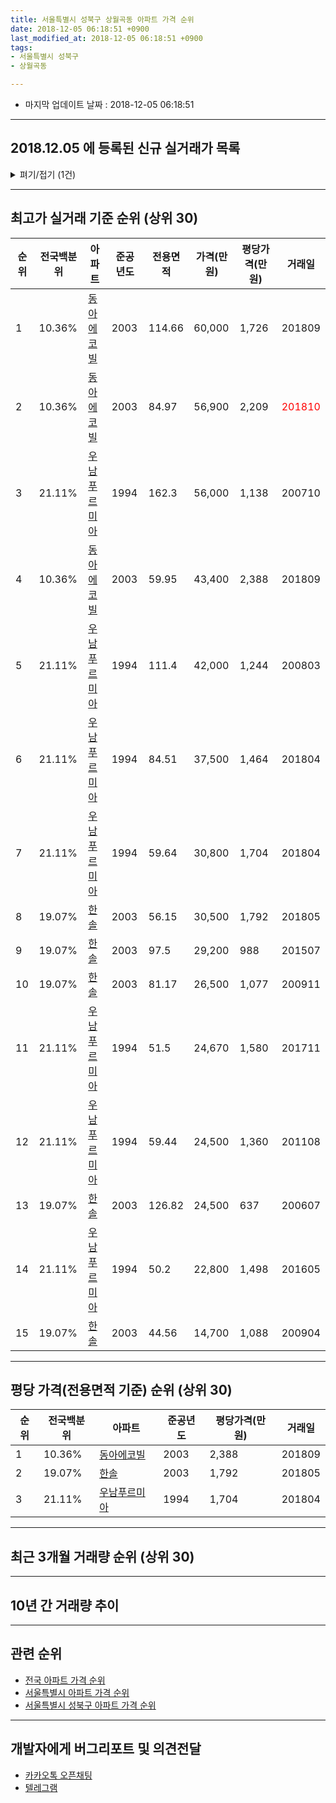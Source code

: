 ```yaml
---
title: 서울특별시 성북구 상월곡동 아파트 가격 순위
date: 2018-12-05 06:18:51 +0900
last_modified_at: 2018-12-05 06:18:51 +0900
tags:
- 서울특별시 성북구
- 상월곡동

---
```


* 마지막 업데이트 날짜 : 2018-12-05 06:18:51

---

## 2018.12.05 에 등록된 신규 실거래가 목록

<details>
<summary>펴기/접기 (1건)</summary>
<div markdown="1">

|아파트|전국백분위|준공년도|전용면적|가격(만원)|평당가격(만원)|거래일|
|---|---|---|---|---|---|---|
|[동아에코빌](https://search.naver.com/search.naver?query=%EC%84%9C%EC%9A%B8%ED%8A%B9%EB%B3%84%EC%8B%9C+%EC%84%B1%EB%B6%81%EA%B5%AC+%EC%83%81%EC%9B%94%EA%B3%A1%EB%8F%99+%EB%8F%99%EC%95%84%EC%97%90%EC%BD%94%EB%B9%8C)|10.36%|2003|84.97|56,900|2,209|<span style="color:red">201810</span>|


</div>
</details>

---

## 최고가 실거래 기준 순위 (상위 30)


|순위|전국백분위|아파트|준공년도|전용면적|가격(만원)|평당가격(만원)|거래일|
|---|---|---|---|---|---|---|---|
|1|10.36%|[동아에코빌](https://search.naver.com/search.naver?query=%EC%84%9C%EC%9A%B8%ED%8A%B9%EB%B3%84%EC%8B%9C+%EC%84%B1%EB%B6%81%EA%B5%AC+%EC%83%81%EC%9B%94%EA%B3%A1%EB%8F%99+%EB%8F%99%EC%95%84%EC%97%90%EC%BD%94%EB%B9%8C)|2003|114.66|60,000|1,726|201809|
|2|10.36%|[동아에코빌](https://search.naver.com/search.naver?query=%EC%84%9C%EC%9A%B8%ED%8A%B9%EB%B3%84%EC%8B%9C+%EC%84%B1%EB%B6%81%EA%B5%AC+%EC%83%81%EC%9B%94%EA%B3%A1%EB%8F%99+%EB%8F%99%EC%95%84%EC%97%90%EC%BD%94%EB%B9%8C)|2003|84.97|56,900|2,209|<span style="color:red">201810</span>|
|3|21.11%|[우남푸르미아](https://search.naver.com/search.naver?query=%EC%84%9C%EC%9A%B8%ED%8A%B9%EB%B3%84%EC%8B%9C+%EC%84%B1%EB%B6%81%EA%B5%AC+%EC%83%81%EC%9B%94%EA%B3%A1%EB%8F%99+%EC%9A%B0%EB%82%A8%ED%91%B8%EB%A5%B4%EB%AF%B8%EC%95%84)|1994|162.3|56,000|1,138|200710|
|4|10.36%|[동아에코빌](https://search.naver.com/search.naver?query=%EC%84%9C%EC%9A%B8%ED%8A%B9%EB%B3%84%EC%8B%9C+%EC%84%B1%EB%B6%81%EA%B5%AC+%EC%83%81%EC%9B%94%EA%B3%A1%EB%8F%99+%EB%8F%99%EC%95%84%EC%97%90%EC%BD%94%EB%B9%8C)|2003|59.95|43,400|2,388|201809|
|5|21.11%|[우남푸르미아](https://search.naver.com/search.naver?query=%EC%84%9C%EC%9A%B8%ED%8A%B9%EB%B3%84%EC%8B%9C+%EC%84%B1%EB%B6%81%EA%B5%AC+%EC%83%81%EC%9B%94%EA%B3%A1%EB%8F%99+%EC%9A%B0%EB%82%A8%ED%91%B8%EB%A5%B4%EB%AF%B8%EC%95%84)|1994|111.4|42,000|1,244|200803|
|6|21.11%|[우남푸르미아](https://search.naver.com/search.naver?query=%EC%84%9C%EC%9A%B8%ED%8A%B9%EB%B3%84%EC%8B%9C+%EC%84%B1%EB%B6%81%EA%B5%AC+%EC%83%81%EC%9B%94%EA%B3%A1%EB%8F%99+%EC%9A%B0%EB%82%A8%ED%91%B8%EB%A5%B4%EB%AF%B8%EC%95%84)|1994|84.51|37,500|1,464|201804|
|7|21.11%|[우남푸르미아](https://search.naver.com/search.naver?query=%EC%84%9C%EC%9A%B8%ED%8A%B9%EB%B3%84%EC%8B%9C+%EC%84%B1%EB%B6%81%EA%B5%AC+%EC%83%81%EC%9B%94%EA%B3%A1%EB%8F%99+%EC%9A%B0%EB%82%A8%ED%91%B8%EB%A5%B4%EB%AF%B8%EC%95%84)|1994|59.64|30,800|1,704|201804|
|8|19.07%|[한솔](https://search.naver.com/search.naver?query=%EC%84%9C%EC%9A%B8%ED%8A%B9%EB%B3%84%EC%8B%9C+%EC%84%B1%EB%B6%81%EA%B5%AC+%EC%83%81%EC%9B%94%EA%B3%A1%EB%8F%99+%ED%95%9C%EC%86%94)|2003|56.15|30,500|1,792|201805|
|9|19.07%|[한솔](https://search.naver.com/search.naver?query=%EC%84%9C%EC%9A%B8%ED%8A%B9%EB%B3%84%EC%8B%9C+%EC%84%B1%EB%B6%81%EA%B5%AC+%EC%83%81%EC%9B%94%EA%B3%A1%EB%8F%99+%ED%95%9C%EC%86%94)|2003|97.5|29,200|988|201507|
|10|19.07%|[한솔](https://search.naver.com/search.naver?query=%EC%84%9C%EC%9A%B8%ED%8A%B9%EB%B3%84%EC%8B%9C+%EC%84%B1%EB%B6%81%EA%B5%AC+%EC%83%81%EC%9B%94%EA%B3%A1%EB%8F%99+%ED%95%9C%EC%86%94)|2003|81.17|26,500|1,077|200911|
|11|21.11%|[우남푸르미아](https://search.naver.com/search.naver?query=%EC%84%9C%EC%9A%B8%ED%8A%B9%EB%B3%84%EC%8B%9C+%EC%84%B1%EB%B6%81%EA%B5%AC+%EC%83%81%EC%9B%94%EA%B3%A1%EB%8F%99+%EC%9A%B0%EB%82%A8%ED%91%B8%EB%A5%B4%EB%AF%B8%EC%95%84)|1994|51.5|24,670|1,580|201711|
|12|21.11%|[우남푸르미아](https://search.naver.com/search.naver?query=%EC%84%9C%EC%9A%B8%ED%8A%B9%EB%B3%84%EC%8B%9C+%EC%84%B1%EB%B6%81%EA%B5%AC+%EC%83%81%EC%9B%94%EA%B3%A1%EB%8F%99+%EC%9A%B0%EB%82%A8%ED%91%B8%EB%A5%B4%EB%AF%B8%EC%95%84)|1994|59.44|24,500|1,360|201108|
|13|19.07%|[한솔](https://search.naver.com/search.naver?query=%EC%84%9C%EC%9A%B8%ED%8A%B9%EB%B3%84%EC%8B%9C+%EC%84%B1%EB%B6%81%EA%B5%AC+%EC%83%81%EC%9B%94%EA%B3%A1%EB%8F%99+%ED%95%9C%EC%86%94)|2003|126.82|24,500|637|200607|
|14|21.11%|[우남푸르미아](https://search.naver.com/search.naver?query=%EC%84%9C%EC%9A%B8%ED%8A%B9%EB%B3%84%EC%8B%9C+%EC%84%B1%EB%B6%81%EA%B5%AC+%EC%83%81%EC%9B%94%EA%B3%A1%EB%8F%99+%EC%9A%B0%EB%82%A8%ED%91%B8%EB%A5%B4%EB%AF%B8%EC%95%84)|1994|50.2|22,800|1,498|201605|
|15|19.07%|[한솔](https://search.naver.com/search.naver?query=%EC%84%9C%EC%9A%B8%ED%8A%B9%EB%B3%84%EC%8B%9C+%EC%84%B1%EB%B6%81%EA%B5%AC+%EC%83%81%EC%9B%94%EA%B3%A1%EB%8F%99+%ED%95%9C%EC%86%94)|2003|44.56|14,700|1,088|200904|


---

## 평당 가격(전용면적 기준) 순위 (상위 30)


|순위|전국백분위|아파트|준공년도|평당가격(만원)|거래일|
|---|---|---|---|---|---|
|1|10.36%|[동아에코빌](https://search.naver.com/search.naver?query=%EC%84%9C%EC%9A%B8%ED%8A%B9%EB%B3%84%EC%8B%9C+%EC%84%B1%EB%B6%81%EA%B5%AC+%EC%83%81%EC%9B%94%EA%B3%A1%EB%8F%99+%EB%8F%99%EC%95%84%EC%97%90%EC%BD%94%EB%B9%8C)|2003|2,388|201809|
|2|19.07%|[한솔](https://search.naver.com/search.naver?query=%EC%84%9C%EC%9A%B8%ED%8A%B9%EB%B3%84%EC%8B%9C+%EC%84%B1%EB%B6%81%EA%B5%AC+%EC%83%81%EC%9B%94%EA%B3%A1%EB%8F%99+%ED%95%9C%EC%86%94)|2003|1,792|201805|
|3|21.11%|[우남푸르미아](https://search.naver.com/search.naver?query=%EC%84%9C%EC%9A%B8%ED%8A%B9%EB%B3%84%EC%8B%9C+%EC%84%B1%EB%B6%81%EA%B5%AC+%EC%83%81%EC%9B%94%EA%B3%A1%EB%8F%99+%EC%9A%B0%EB%82%A8%ED%91%B8%EB%A5%B4%EB%AF%B8%EC%95%84)|1994|1,704|201804|


---

## 최근 3개월 거래량 순위 (상위 30)


<div style="width:100%;">
    <canvas id="deal_count_ranking" height="250"></canvas>
</div>


<script>
new Chart(document.getElementById("deal_count_ranking"), {
    type: 'horizontalBar',
    data: {
        labels: ['동아에코빌'],
        datasets: [{
            label: '실거래 수',
            data: [6],
            borderColor: "rgba(255, 0, 128, 1)",
            backgroundColor: "rgba(255, 0, 128, 0.5)",
            fill: false,
        }]
    },
    options: {
        responsive: true,
        title: {
            display: true,
            text: '최근 3개월 거래량 순위'
        },
        tooltips: {
            mode: 'index',
            intersect: false,
            callbacks: {
                title: function(tooltipItems, data) {
                    return "실거래 수:";
                },
                label: function(tooltipItem, data) {
                    return data.labels[tooltipItem.index] + ": " + tooltipItem.xLabel;
                }
            }
        },
        hover: {
            mode: 'nearest',
            intersect: true
        },
        scales: {
            xAxes: [{
                display: true,
                scaleLabel: {
                    display: true,
                    labelString: '실거래 수'
                },
                ticks: {
                    suggestedMin: 0,
                }
            }],
            yAxes: [{
                display: true,
                ticks: {
                    autoSkip: false,
                    callback: function(value, index, values) {
                        if (value.length > 15)
                            return value.substr(0, 13) + "...";
                        else
                            return value;
                    }
                },
                scaleLabel: {
                    display: false,
                }
            }]
        }
    }
});

</script>


---

## 10년 간 거래량 추이


<div style="width:100%;">
    <canvas id="deal_progress" height="250"></canvas>
</div>

<script>
new Chart(document.getElementById("deal_progress"), {
    type: 'line',
    data: {
        labels: ['200812','200901','200902','200903','200904','200905','200906','200907','200908','200909','200910','200911','200912','201001','201002','201003','201004','201005','201006','201007','201008','201009','201010','201011','201012','201101','201102','201103','201104','201105','201106','201107','201108','201109','201110','201111','201112','201201','201202','201203','201204','201205','201206','201207','201208','201209','201210','201211','201212','201301','201302','201303','201304','201305','201306','201307','201308','201309','201310','201311','201312','201401','201402','201403','201404','201405','201406','201407','201408','201409','201410','201411','201412','201501','201502','201503','201504','201505','201506','201507','201508','201509','201510','201511','201512','201601','201602','201603','201604','201605','201606','201607','201608','201609','201610','201611','201612','201701','201702','201703','201704','201705','201706','201707','201708','201709','201710','201711','201712','201801','201802','201803','201804','201805','201806','201807','201808','201809','201810','201811','201812'],
        datasets: [{
            label: '실거래 수',
            pointRadius: 1,
            data: [1, 1, 2, 0, 2, 3, 8, 5, 7, 8, 2, 5, 6, 5, 1, 4, 1, 5, 5, 1, 4, 2, 1, 5, 7, 7, 15, 9, 9, 5, 6, 2, 9, 5, 4, 5, 6, 11, 5, 8, 6, 9, 4, 1, 4, 5, 5, 6, 3, 1, 3, 6, 4, 4, 5, 6, 12, 11, 12, 9, 9, 10, 9, 15, 5, 10, 9, 6, 10, 10, 6, 4, 12, 23, 21, 20, 14, 14, 14, 17, 8, 11, 6, 5, 1, 5, 9, 12, 16, 11, 12, 8, 15, 15, 18, 12, 12, 4, 7, 13, 10, 13, 16, 19, 18, 10, 5, 5, 12, 12, 20, 22, 5, 6, 11, 10, 8, 15, 6, 0, 0],
            borderColor: "rgba(255, 201, 14, 1)",
            backgroundColor: "rgba(255, 201, 14, 0.5)",
            fill: true,
        }]
    },
    options: {
        responsive: true,
        title: {
            display: true,
            text: '10년간 거래량 추이'
        },
        tooltips: {
            mode: 'index',
            intersect: false,
        },
        hover: {
            mode: 'nearest',
            intersect: true
        },
        scales: {
            xAxes: [{
                display: true,
                scaleLabel: {
                    display: true,
                    labelString: '년/월'
                }
            }],
            yAxes: [{
                display: true,
                ticks: {
                    suggestedMin: 0,
                },
                scaleLabel: {
                    display: true,
                    labelString: '실거래 수'
                }
            }]
        }
    }
});

</script>


---

## 관련 순위

- [전국 아파트 가격 순위](https://inasie.github.io/apt-ranking/전국)
- [서울특별시 아파트 가격 순위](https://inasie.github.io/apt-ranking/서울특별시)
- [서울특별시 성북구 아파트 가격 순위](https://inasie.github.io/apt-ranking/서울특별시-성북구)


---

## 개발자에게 버그리포트 및 의견전달

- [카카오톡 오픈채팅](https://open.kakao.com/o/gLJUAP4)
- [텔레그램](https://t.me/inasie)

